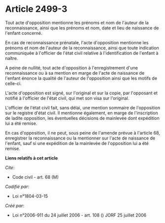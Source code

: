 # Article 2499-3

Tout acte d'opposition mentionne les prénoms et nom de l'auteur de la reconnaissance, ainsi que les prénoms et nom, date et
lieu de naissance de l'enfant concerné.

En cas de reconnaissance prénatale, l'acte d'opposition mentionne les prénoms et nom de l'auteur de la reconnaissance, ainsi
que toute indication communiquée à l'officier de l'état civil relative à l'identification de l'enfant à naître.

A peine de nullité, tout acte d'opposition à l'enregistrement d'une reconnaissance ou à sa mention en marge de l'acte de
naissance de l'enfant énonce la qualité de l'auteur de l'opposition ainsi que les motifs de celle-ci.

L'acte d'opposition est signé, sur l'original et sur la copie, par l'opposant et notifié à l'officier de l'état civil, qui
met son visa sur l'original.

L'officier de l'état civil fait, sans délai, une mention sommaire de l'opposition sur le registre d'état civil. Il mentionne
également, en marge de l'inscription de ladite opposition, les éventuelles décisions de mainlevée dont expédition lui a été
remise.

En cas d'opposition, il ne peut, sous peine de l'amende prévue à l'article 68, enregistrer la reconnaissance ou la mentionner
sur l'acte de naissance de l'enfant, sauf si une expédition de la mainlevée de l'opposition lui a été remise.

**Liens relatifs à cet article**

_Cite_:

  - Code civil - art. 68 (M)

_Codifié par_:

  - Loi n°1804-03-15

_Créé par_:

  - Loi n°2006-911 du 24 juillet 2006 - art. 108 () JORF 25 juillet 2006
